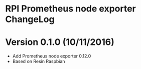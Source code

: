 RPI Prometheus node exporter ChangeLog
=================================

# Version 0.1.0 (10/11/2016)

- Add Prometheus node exporter 0.12.0
- Based on Resin Raspbian
